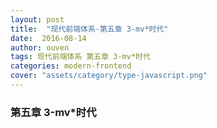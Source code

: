 ```yaml
---
layout: post
title:  "现代前端体系-第五章 3-mv*时代"
date:  2016-08-14
author: ouven
tags: 现代前端体系 第五章 3-mv*时代
categories: modern-frontend
cover: "assets/category/type-javascript.png"
---
```


### 第五章 3-mv*时代


